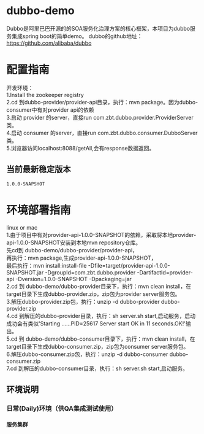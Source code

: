 # dubbo-demo
  Dubbo是阿里巴巴开源的的SOA服务化治理方案的核心框架，本项目为dubbo服务集成spring boot的简单demo。
  dubbo的github地址：https://github.com/alibaba/dubbo
# 配置指南
  开发环境：  
  1.Install the zookeeper registry  
  2.cd 到dubbo-provider/provider-api目录，执行：mvn package。因为dubbo-consumer中有对provider api的依赖  
  3.启动 provider 的server，直接run com.zbt.dubbo.provider.ProviderServer类。  
  4.启动 consumer 的server，直接run com.zbt.dubbo.consumer.DubboServer类。  
  5.浏览器访问localhost:8088/getAll,会有response数据返回。  
  
## 当前最新稳定版本  
	1.0.0-SNAPSHOT

# 环境部署指南
  linux or mac  
  1.由于项目中有对provider-api-1.0.0-SNAPSHOT的依赖，采取将本地provider-api-1.0.0-SNAPSHOT安装到本地mvn repository仓库。  
    先cd到 dubbo-demo/dubbo-provider/provider-api，  
    再执行：mvn package,生成provider-api-1.0.0-SNAPSHOT，  
    最后执行：mvn install:install-file -Dfile=target/provider-api-1.0.0-SNAPSHOT.jar -DgroupId=com.zbt.dubbo.provider -DartifactId=provider-api -Dversion=1.0.0-SNAPSHOT -Dpackaging=jar  
  2.cd 到 dubbo-demo/dubbo-provider目录下，执行：mvn clean install，在 target目录下生成dubbo-provider.zip，zip包为provider server服务包。  
  3.解压dubbo-provider.zip包，执行：unzip -d dubbo-provider dubbo-provider.zip  
  4.cd 到解压的dubbo-provider目录，执行：sh server.sh start,启动服务，启动成功会有类似'Starting ......PID=25617 Server start OK in 11 seconds.OK!'输出。  
  5.cd 到 dubbo-demo/dubbo-consumer目录下，执行：mvn clean install，在 target目录下生成dubbo-consumer.zip，zip包为consumer server服务包。  
  6.解压dubbo-consumer.zip包，执行：unzip -d dubbo-consumer dubbo-consumer.zip   
  7.cd 到解压的dubbo-consumer目录，执行：sh server.sh start,启动服务。  
## 环境说明
### 日常(Daily)环境（供QA集成测试使用）
#### 服务集群
